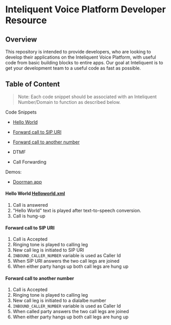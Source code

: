 # Inteliquent Voice Platform Developer Resource
## Overview
This repository is intended to provide developers, who are looking to develop their applications on the Inteliquent Voice Platform, with useful code from basic building blocks to entire apps. Our goal at Inteliquent  is to get your development team to a useful code as fast as possible. 


## Table of Content

>Note: Each code snippet should be associated with an Inteliquent Number/Domain to function as described below.

Code Snippets
- [Hello World](#helloworld)
- [Forward call to SIP URI](#sipuri)
- [Forward call to another number](#number)

- DTMF
- Call Forwarding

Demos:
- [Doorman app](README_doorman_demo.md)



#### Hello World <a href='#helloworld' id='helloworld' class='anchor' aria-hidden='true'></a> [Helloworld.xml](/sample/helloworld.xml)

1. Call is answered
2. "Hello World" text is played after text-to-speech conversion.
3. Call is hung-up


#### Forward call to SIP URI <a href='#sipuri' id='sipuri' class='anchor' aria-hidden='true'></a>

1. Call is Accepted
2. Ringing tone is played to calling leg
3. New call leg is initiated to SIP URI
4. `INBOUND_CALLER_NUMBER` variable is used as Caller Id
5. When SIP URI answers the two call legs are joined
6. When either party hangs up both call legs are hung up


#### Forward call to another number <a href='#number' id='number' class='anchor' aria-hidden='true'></a>

1. Call is Accepted
2. Ringing tone is played to calling leg
3. New call leg is initiated to a dialalbe number
4. `INBOUND_CALLER_NUMBER` variable is used as Caller Id
5. When called party answers the two call legs are joined
6. When either party hangs up both call legs are hung up